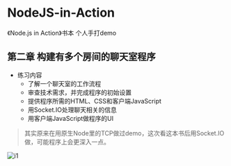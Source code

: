 # NodeJS-in-Action
《Node.js in Action》书本 个人手打demo

## 第二章 构建有多个房间的聊天室程序

- 练习内容
  - 了解一个聊天室的工作流程
  - 审查技术需求，并完成程序的初始设置
  - 提供程序所需的HTML、CSS和客户端JavaScript
  - 用Socket.IO处理聊天相关的信息
  - 用客户端JavaScript做程序的UI

> 其实原来在用原生Node里的TCP做过demo，这次看这本书后用Socket.IO做，可能程序上会更深入一点。

![i1](http://ofx24fene.bkt.clouddn.com//img/2017/chatroom.png)

